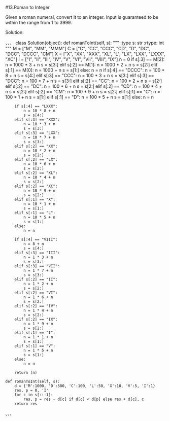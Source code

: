 #13.Roman to Integer

Given a roman numeral, convert it to an integer.
Input is guaranteed to be within the range from 1 to 3999.

Solution:

、、、
class Solution(object):
    def romanToInt(self, s):
        """
        :type s: str
        :rtype: int
        """
        M = ["M", "MM", "MMM"]
        C = ["C", "CC", "CCC", "CD", "D", "DC", "DCC", "DCCC", "CM"]
        X = ["X", "XX", "XXX", "XL", "L", "LX", "LXX", "LXXX", "XC"]
        I = ["I", "II", "III", "IV", "V", "VI", "VII", "VIII", "IX"]
        n = 0
        if s[:3] == M[2]:
            n = 1000 * 3 + n
            s = s[3:]
        elif s[:2] == M[1]:
            n = 1000 * 2 + n
            s = s[2:]
        elif s[:1] == M[0]:
            n = 1000 + n
            s = s[1:]
        else:
            n = n
        if s[:4] == "DCCC":
            n = 100 * 8 + n
            s = s[4:]
        elif s[:3] == "CCC":
            n = 100 * 3 + n
            s = s[3:]
        elif s[:3] == "DCC":
            n = 100 * 7 + n
            s = s[3:]
        elif s[:2] == "CC":
            n = 100 * 2 + n
            s = s[2:]
        elif s[:2] == "DC":
            n = 100 * 6 + n
            s = s[2:]
        elif s[:2] == "CD":
            n = 100 * 4 + n
            s = s[2:]
        elif s[:2] == "CM":
            n = 100 * 9 + n
            s = s[2:]
        elif s[:1] == "C":
            n = 100 * 1 + n
            s = s[1:]
        elif s[:1] == "D":
            n = 100 * 5 + n
            s = s[1:]
        else:
            n = n

        if s[:4] == "LXXX":
            n = 10 * 8 + n
            s = s[4:]
        elif s[:3] == "XXX":
            n = 10 * 3 + n
            s = s[3:]
        elif s[:3] == "LXX":
            n = 10 * 7 + n
            s = s[3:]
        elif s[:2] == "XX":
            n = 10 * 2 + n
            s = s[2:]
        elif s[:2] == "LX":
            n = 10 * 6 + n
            s = s[2:]
        elif s[:2] == "XL":
            n = 10 * 4 + n
            s = s[2:]
        elif s[:2] == "XC":
            n = 10 * 9 + n
            s = s[2:]
        elif s[:1] == "X":
            n = 10 * 1 + n
            s = s[1:]
        elif s[:1] == "L":
            n = 10 * 5 + n
            s = s[1:]
        else:
            n = n

        if s[:4] == "VIII":
            n = 8 + n
            s = s[4:]
        elif s[:3] == "III":
            n = 1 * 3 + n
            s = s[3:]
        elif s[:3] == "VII":
            n = 1 * 7 + n
            s = s[3:]
        elif s[:2] == "II":
            n = 1 * 2 + n
            s = s[2:]
        elif s[:2] == "VI":
            n = 1 * 6 + n
            s = s[2:]
        elif s[:2] == "IV":
            n = 1 * 4 + n
            s = s[2:]
        elif s[:2] == "IX":
            n = 1 * 9 + n
            s = s[2:]
        elif s[:1] == "I":
            n = 1 * 1 + n
            s = s[1:]
        elif s[:1] == "V":
            n = 1 * 5 + n
            s = s[1:]
        else:
            n = n

        return (n)

    def romanToInt(self, s):
        d = {'M':1000, 'D':500, 'C':100, 'L':50, 'X':10, 'V':5, 'I':1}
        res, p = 0, 'I'
        for c in s[::-1]:
            res, p = res - d[c] if d[c] < d[p] else res + d[c], c
        return res
、、、
